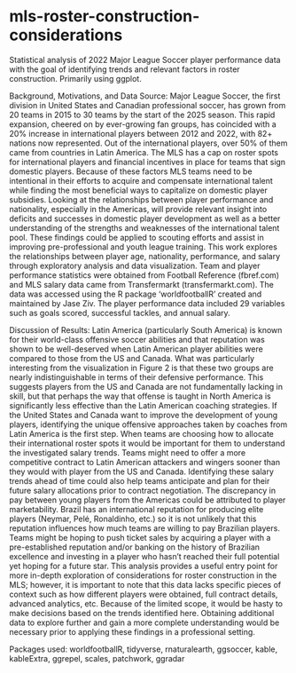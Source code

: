 # mls-roster-construction-considerations
Statistical analysis of 2022 Major League Soccer player performance data with the goal of identifying trends and relevant factors in roster construction. Primarily using ggplot.

Background, Motivations, and Data Source:
Major League Soccer, the first division in United States and Canadian professional soccer, has grown from 20 teams in 2015 to 30 teams by the start of the 2025 season. This rapid expansion, cheered on by ever-growing fan groups, has coincided with a 20% increase in international players between 2012 and 2022, with 82+ nations now represented. Out of the international players, over 50% of them came from countries in Latin America. 
The MLS has a cap on roster spots for international players and financial incentives in place for teams that sign domestic players. Because of these factors MLS teams need to be intentional in their efforts to acquire and compensate international talent while finding the most beneficial ways to capitalize on domestic player subsidies. Looking at the relationships between player performance and nationality, especially in the Americas, will provide relevant insight into deficits and successes in domestic player development as well as a better understanding of the strengths and weaknesses of the international talent pool. These findings could be applied to scouting efforts and assist in improving pre-professional and youth league training.
This work explores the relationships between player age, nationality, performance, and salary through exploratory analysis and data visualization. Team and player performance statistics were obtained from Football Reference (fbref.com) and MLS salary data came from Transfermarkt (transfermarkt.com).
The data was accessed using the R package ‘worldfootballR’ created and maintained by Jase Ziv. The player performance data included 29 variables such as goals scored, successful tackles, and annual salary. 

Discussion of Results: 
Latin America (particularly South America) is known for their world-class offensive soccer abilities and that reputation was shown to be well-deserved when Latin American player abilities were compared to those from the US and Canada. What was particularly interesting from the visualization in Figure 2 is that these two groups are nearly indistinguishable in terms of their defensive performance. This suggests players from the US and Canada are not fundamentally lacking in skill, but that perhaps the way that offense is taught in North America is significantly less effective than the Latin American coaching strategies. If the United States and Canada want to improve the development of young players, identifying the unique offensive approaches taken by coaches from Latin America is the first step.
When teams are choosing how to allocate their international roster spots it would be important for them to understand the investigated salary trends. Teams might need to offer a more competitive contract to Latin American attackers and wingers sooner than they would with player from the US and Canada. Identifying these salary trends ahead of time could also help teams anticipate and plan for their future salary allocations prior to contract negotiation.
The discrepancy in pay between young players from the Americas could be attributed to player marketability. Brazil has an international reputation for producing elite players (Neymar, Pelé, Ronaldinho, etc.) so it is not unlikely that this reputation influences how much teams are willing to pay Brazilian players. Teams might be hoping to push ticket sales by acquiring a player with a pre-established reputation and/or banking on the history of Brazilian excellence and investing in a player who hasn’t reached their full potential yet hoping for a future star.
This analysis provides a useful entry point for more in-depth exploration of considerations for roster construction in the MLS; however, it is important to note that this data lacks specific pieces of context such as how different players were obtained, full contract details, advanced analytics, etc. Because of the limited scope, it would be hasty to make decisions based on the trends identified here. Obtaining additional data to explore further and gain a more complete understanding would be necessary prior to applying these findings in a professional setting.

Packages used:
worldfootballR, tidyverse, rnaturalearth, ggsoccer, kable, kableExtra, ggrepel, scales, patchwork, ggradar
